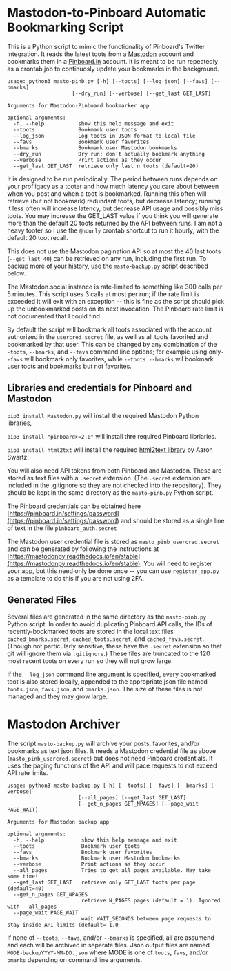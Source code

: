 Mastodon-to-Pinboard Automatic Bookmarking Script
===

This is a Python script to mimic the functionality of Pinboard's Twitter integration. 
It reads the latest toots from a [Mastodon](http://mastodon.social) account and bookmarks them in a [Pinboard.in](http://pinboard.in) account. 
It is meant to be run repeatedly as a crontab job to continuosly update your bookmarks in the background. 

```
usage: python3 masto-pinb.py [-h] [--toots] [--log_json] [--favs] [--bmarks]
                     [--dry_run] [--verbose] [--get_last GET_LAST]

Arguments for Mastodon-Pinboard bookmarker app

optional arguments:
  -h, --help           show this help message and exit
  --toots              Bookmark user toots
  --log_json           Log toots in JSON format to local file
  --favs               Bookmark user favorites
  --bmarks             Bookmark user Mastodon bookmarks
  --dry_run            Dry run: don't actually bookmark anything
  --verbose            Print actions as they occur
  --get_last GET_LAST  retrieve only last n toots (default=20)
  ```

It is designed to be run periodically. The period
between runs depends on your profligacy as a tooter and how much
latency you care about between when you post and when a toot is
bookmarked. Running this often will retrieve (but not bookmark)
redundant toots, but decrease latency; running it less often will
increase latency, but decrease API usage and possibly miss toots. You
may increase the GET_LAST value if you think you will generate more
than the default 20 toots returned by the API between runs. I am not a
heavy tooter so I use the `@hourly` crontab shortcut to run it hourly,
with the default 20 toot recall. 

This does not use the Mastodon pagination API so at most the 40 last toots (`--get_last 40`) can be retrieved on any run, 
including the first run. To backup more of your history, use the `masto-backup.py` script described below.

The Mastodon.social instance is rate-limited to something like 300
calls per 5 minutes. This script uses 3 calls at most per run; if the
rate limit is exceeded it will exit with an exception -- this is fine
as the script should pick up the unbookmarked posts on its next
invocation. The Pinboard rate limit is not documented that I could
find.
 
By default the script will bookmark all toots associated with the
account authorized in the `usercred.secret` file, as well as all toots
favorited and bookmarked by that user. This can be changed by any
combination of the `--toots`, `--bmarks`, and `--favs` command line
options; for example using only`--favs` will bookmark only favorites,
while `--toots --bmarks` wil bookmark user toots and bookmarks but not
favorites.
 
Libraries and credentials for Pinboard and Mastodon
---

`pip3 install Mastodon.py` will install the required Mastodon Python libraries, 

`pip3 install "pinboard>=2.0"` will install thre required Pinboard libriaries.

`pip3 install html2txt` will install the required [html2text library](https://github.com/Alir3z4/html2text) by Aaron Swartz.

You will also need API tokens from both Pinboard and Mastodon. These are stored as text files with a `.secret` extension. (The `.secret` extension are included in the .gitignore so they are not checked into the repository). They should be kept in the same directory as the `masto-pinb.py` Python script.
  
  The Pinboard credentials can be obtained here [https://pinboard.in/settings/password](https://pinboard.in/settings/password) and should be stored as a single line of text in the file `pinboard_auth.secret`
  
The Mastodon user credential file is stored as `masto_pinb_usercred.secret` and can be generated by following the instructions at [https://mastodonpy.readthedocs.io/en/stable](https://mastodonpy.readthedocs.io/en/stable). You will need to register your app, but this need only be done once -- you can use `register_app.py` as a template to do this if you are not using 2FA.

Generated Files
---
Several files are generated in the same directory as the `masto-pinb.py` Python script.  In order to avoid duplicating Pinboard API calls, the IDs of recently-bookmarked toots are stored in the local text files `cached_bmarks.secret`, `cached_toots.secret`, and `cached_favs.secret`. (Though not particularly sensitive, these have the `.secret` extension so that git will ignore them via `.gitignore`.) These files are truncated to the 120 most recent toots on every run so they will not grow large. 

If the `--log_json` command line argument is specified, every bookmarked toot is also stored locally, appended to the appropriate json file named `toots.json`, `favs.json`, and `bmarks.json`. The size of these files is not managed and they may grow large. 

Mastodon Archiver
===

The script `masto-backup.py` will archive your posts, favorites,
and/or bookmarks as text json files. It needs a Mastodon credential
file as above (`masto_pinb_usercred.secret`) but does not need
Pinboard credentials. It uses the paging functions of the API and will
pace requests to not exceed API rate limits.

```
usage: python3 masto-backup.py [-h] [--toots] [--favs] [--bmarks] [--verbose]
                       [--all_pages] [--get_last GET_LAST]
                       [--get_n_pages GET_NPAGES] [--page_wait PAGE_WAIT]

Arguments for Mastodon backup app

optional arguments:
  -h, --help            show this help message and exit
  --toots               Bookmark user toots
  --favs                Bookmark user favorites
  --bmarks              Bookmark user Mastodon bookmarks
  --verbose             Print actions as they occur
  --all_pages           Tries to get all pages available. May take some time!
  --get_last GET_LAST   retrieve only GET_LAST toots per page (default=40)
  --get_n_pages GET_NPAGES
                        retrieve N_PAGES pages (default = 1). Ignored with --all_pages
  --page_wait PAGE_WAIT
                        wait WAIT_SECONDS between page requests to stay inside API limits (default= 1.0

```

If none of `--toots`, `--favs`, and/or `--bmarks` is specified, all
are assumend and each will be archived in seperate files. Json output files
are named `MODE-backupYYYY-MM-DD.json` where MODE is one of `toots`,
`favs`, and/or `bmarks` depending on command line arguments.
